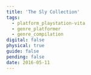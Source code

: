 ```yaml
---
title: 'The Sly Collection'
tags:
  - platform_playstation-vita
  - genre_platformer
  - genre_compilation
digital: false
physical: true
guide: false
pending: false
date: 2016-05-11
---
```

